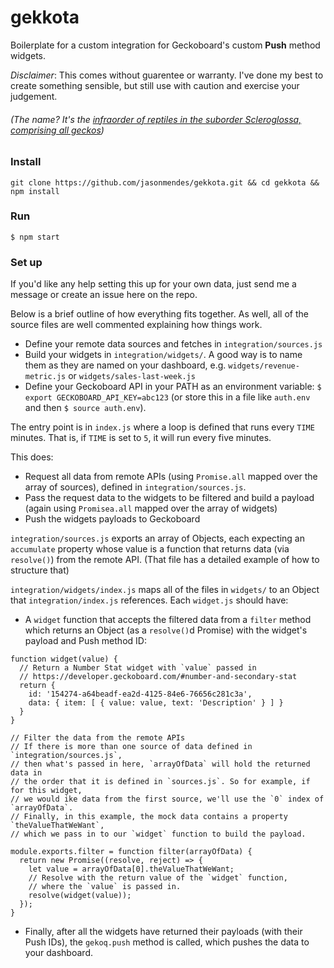 # gekkota

Boilerplate for a custom integration for Geckoboard's custom **Push** method widgets. 

*Disclaimer*: This comes without guarentee or warranty. I've done my best to create something sensible, but still use with caution and exercise your judgement.

###### (The name? It's the [infraorder of reptiles in the suborder Scleroglossa, comprising all geckos](https://en.wikipedia.org/wiki/Gekkota))

### Install

```
git clone https://github.com/jasonmendes/gekkota.git && cd gekkota && npm install
```

### Run

```
$ npm start
```

### Set up

If you'd like any help setting this up for your own data, just send me a message or create an issue here on the repo.

Below is a brief outline of how everything fits together. As well, all of the source files are well commented explaining how things work. 

* Define your remote data sources and fetches in `integration/sources.js`
* Build your widgets in `integration/widgets/`. A good way is to name them as they are named on your dashboard, e.g. `widgets/revenue-metric.js` or `widgets/sales-last-week.js`
* Define your Geckoboard API in your PATH as an environment variable: `$ export GECKOBOARD_API_KEY=abc123` (or store this in a file like `auth.env` and then `$ source auth.env`).

The entry point is in `index.js` where a loop is defined that runs every `TIME` minutes. That is, if `TIME` is set to `5`, it will run every five minutes. 

This does:

* Request all data from remote APIs (using `Promise.all` mapped over the array of sources), defined in `integration/sources.js`. 
* Pass the request data to the widgets to be filtered and build a payload (again using `Promisea.all` mapped over the array of widgets)
* Push the widgets payloads to Geckoboard

`integration/sources.js` exports an array of Objects, each expecting an `accumulate` property whose value is a function that returns data (via `resolve()`) from the remote API. (That file has a detailed example of how to structure that)

`integration/widgets/index.js` maps all of the files in `widgets/` to an Object that `integration/index.js` references. Each `widget.js` should have:

* A `widget` function that accepts the filtered data from a `filter` method which returns an Object (as a `resolve()`d Promise) with the widget's payload and Push method ID:

```
function widget(value) {
  // Return a Number Stat widget with `value` passed in
  // https://developer.geckoboard.com/#number-and-secondary-stat 
  return {
    id: '154274-a64beadf-ea2d-4125-84e6-76656c281c3a',
    data: { item: [ { value: value, text: 'Description' } ] }
  }
}

// Filter the data from the remote APIs
// If there is more than one source of data defined in `integration/sources.js`, 
// then what's passed in here, `arrayOfData` will hold the returned data in
// the order that it is defined in `sources.js`. So for example, if for this widget,
// we would ike data from the first source, we'll use the `0` index of `arrayOfData`.
// Finally, in this example, the mock data contains a property `theValueThatWeWant`,
// which we pass in to our `widget` function to build the payload.

module.exports.filter = function filter(arrayOfData) {
  return new Promise((resolve, reject) => {
    let value = arrayOfData[0].theValueThatWeWant;
    // Resolve with the return value of the `widget` function,
    // where the `value` is passed in.
    resolve(widget(value));
  });
}
```

* Finally, after all the widgets have returned their payloads (with their Push IDs), the `gekoq.push` method is called, which pushes the data to your dashboard. 

